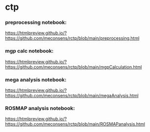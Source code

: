 # ctp

### preprocessing notebook:

https://htmlpreview.github.io/?https://github.com/meconsens/rctp/blob/main/preprocessing.html

### mgp calc notebook:

https://htmlpreview.github.io/?https://github.com/meconsens/rctp/blob/main/mgpCalculation.html

### mega analysis notebook:

https://htmlpreview.github.io/?https://github.com/meconsens/rctp/blob/main/megaAnalysis.html

### ROSMAP analysis notebook:

https://htmlpreview.github.io/?https://github.com/meconsens/rctp/blob/main/ROSMAPanalysis.html
